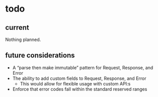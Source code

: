 # todo

## current

Nothing planned.

## future considerations

- A “parse then make immutable” pattern for Request, Response, and Error
- The ability to add custom fields to Request, Response, and Error
  - This would allow for flexible usage with custom API:s
- Enforce that error codes fall within the standard reserved ranges